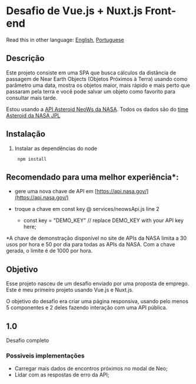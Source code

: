 # Desafio de Vue.js + Nuxt.js Front-end

Read this in other language: [English](https://github.com/cvalb/challenge-vue-nuxt/blob/main/README.md), [Portuguese](https://github.com/cvalb/challenge-vue-nuxt/blob/main/README.pt.md)

## Descrição

Este projeto consiste em uma SPA que busca cálculos da distância de passagem de Near Earth Objects (Objetos Próximos à Terra) usando como parâmetro uma data, mostra os objetos maior, mais rápido e mais perto que passaram pela terra e você pode salvar um objeto como favorito para consultar mais tarde.

Estou usando a [API Asteroid NeoWs da NASA](https://api.nasa.gov/). Todos os dados são do [time Asteroid da NASA JPL](http://neo.jpl.nasa.gov/)

## Instalação

1. Instalar as dependências do node

        npm install

## Recomendado para uma melhor experiência*:

- gere uma nova chave de API em [https://api.nasa.gov/](https://api.nasa.gov/)
- troque a chave em const key @ services/neowsApi.js line 2

	- const key = "DEMO_KEY" // replace DEMO_KEY with your API key here;

*A chave de demonstração disponível no site de APIs da NASA limita a 30 usos por hora e 50 por dia para todas as APIs da NASA. Com a chave gerada, o limite é de 1000 por hora.

## Objetivo

Esse projeto nasceu de um desafio enviado por uma proposta de emprego. Este é meu primeiro projeto usando Vue.js e Nuxt.js.

O objetivo do desafio era criar uma página responsiva, usando pelo menos 5 componentes e 2 deles fazendo interação com uma API pública.

## 1.0

Desafio completo

### Possiveis implementações

- Carregar mais dados de encontros próximos no modal de Neo;
- Lidar com as respostas de erro da API;